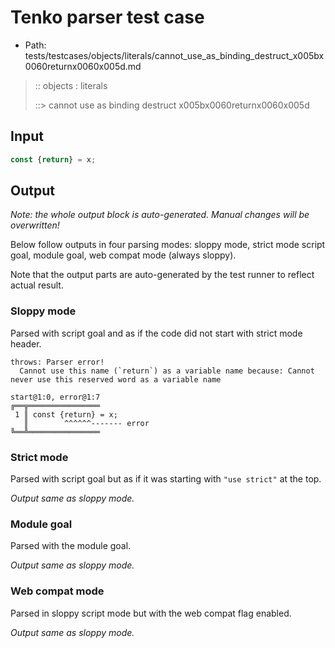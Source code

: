 # Tenko parser test case

- Path: tests/testcases/objects/literals/cannot_use_as_binding_destruct_x005bx0060returnx0060x005d.md

> :: objects : literals
>
> ::> cannot use as binding destruct x005bx0060returnx0060x005d

## Input

`````js
const {return} = x;
`````

## Output

_Note: the whole output block is auto-generated. Manual changes will be overwritten!_

Below follow outputs in four parsing modes: sloppy mode, strict mode script goal, module goal, web compat mode (always sloppy).

Note that the output parts are auto-generated by the test runner to reflect actual result.

### Sloppy mode

Parsed with script goal and as if the code did not start with strict mode header.

`````
throws: Parser error!
  Cannot use this name (`return`) as a variable name because: Cannot never use this reserved word as a variable name

start@1:0, error@1:7
╔══╦════════════════
 1 ║ const {return} = x;
   ║        ^^^^^^------- error
╚══╩════════════════

`````

### Strict mode

Parsed with script goal but as if it was starting with `"use strict"` at the top.

_Output same as sloppy mode._

### Module goal

Parsed with the module goal.

_Output same as sloppy mode._

### Web compat mode

Parsed in sloppy script mode but with the web compat flag enabled.

_Output same as sloppy mode._
